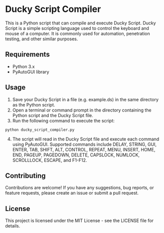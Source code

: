 # Ducky Script Compiler
This is a Python script that can compile and execute Ducky Script. Ducky Script is a simple scripting language used to control the keyboard and mouse of a computer. It is commonly used for automation, penetration testing, and other similar purposes.

## Requirements
- Python 3.x
- PyAutoGUI library
## Usage
1) Save your Ducky Script in a file (e.g. example.ds) in the same directory as the Python script.
2) Open a terminal or command prompt in the directory containing the Python script and the Ducky Script file.
3) Run the following command to execute the script:
``` batch
python ducky_script_compiler.py

```
4) The script will read in the Ducky Script file and execute each command using PyAutoGUI. Supported commands include DELAY, STRING, GUI, ENTER, TAB, SHIFT, ALT, CONTROL, REPEAT, MENU, INSERT, HOME, END, PAGEUP, PAGEDOWN, DELETE, CAPSLOCK, NUMLOCK, SCROLLLOCK, ESCAPE, and F1-F12.
## Contributing
Contributions are welcome! If you have any suggestions, bug reports, or feature requests, please create an issue or submit a pull request.

## License
This project is licensed under the MIT License - see the LICENSE file for details.
